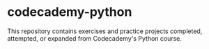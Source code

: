 # codecademy-python

This repository contains exercises and practice projects completed, attempted, or expanded from Codecademy's Python course.
